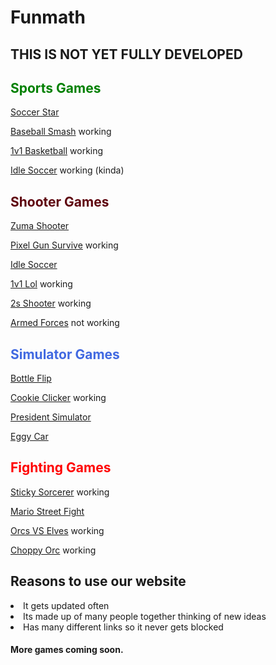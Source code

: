 





# Funmath


<h2>THIS IS NOT YET FULLY DEVELOPED</h2>



<h2 style="color:green;">Sports Games </h2>

[Soccer Star](https://cosmosinagalaxy.github.io/Funmath/soccerstar.html)

[Baseball Smash](https://cosmosinagalaxy.github.io/Funmath/baseballsmash.html) working
 

[1v1 Basketball](https://cosmosinagalaxy.github.io/Funmath/1v1basketball.html) working


[Idle Soccer](https://cosmosinagalaxy.github.io/Funmath/idlesoccer.html) working (kinda)


<h2 style="color:#5e040e;">Shooter Games</h2>


[Zuma Shooter](https://cosmosinagalaxy.github.io/Funmath/zumashooter.html)

[Pixel Gun Survive](https://cosmosinagalaxy.github.io/Funmath/pixelgunsurvive.html) working


[Idle Soccer](https://cosmosinagalaxy.github.io/Funmath/idlesoccer.html) 

  [1v1 Lol](https://games.imc.re/ngs/1v1lol/) working 

[2s Shooter](https://cosmosinagalaxy.github.io/Funmath/2dshooter.html) working


 [Armed Forces](https://anchorxandthe.world/games/armedforces) not working 
 <h2 style="color:royalblue;">Simulator Games </h2>

[Bottle Flip](https://cosmosinagalaxy.github.io/Funmath/bottleflip.html)
   
[Cookie Clicker](https://jetyuh.github.io/cookie-clicker/) working

[President Simulator](https://cosmosinagalaxy.github.io/Funmath/presidentsim.html) 

[Eggy Car](https://cosmosinagalaxy.github.io/Funmath/eggycar.html)





<h2 style="color:red;">Fighting Games </h2>



[Sticky Sorcerer](https://jetyehsunblocked.codehs.me/games/sticky-sorcerer.html) working


[Mario Street Fight](https://cosmosinagalaxy.github.io/Funmath/mariofight.html)


[Orcs VS Elves](https://jetyehsunblocked.codehs.me/games/orcs-vs-elves.html) working


[Choppy Orc](https://jetyehsunblocked.codehs.me/games/choppy-orc.html) working







 <h2>Reasons to use our website</h2>

 <li> It gets updated often
 <li>Its made up of many people together thinking of new ideas
 <li>Has many different links so it never gets blocked
<h4>More games coming soon. 






